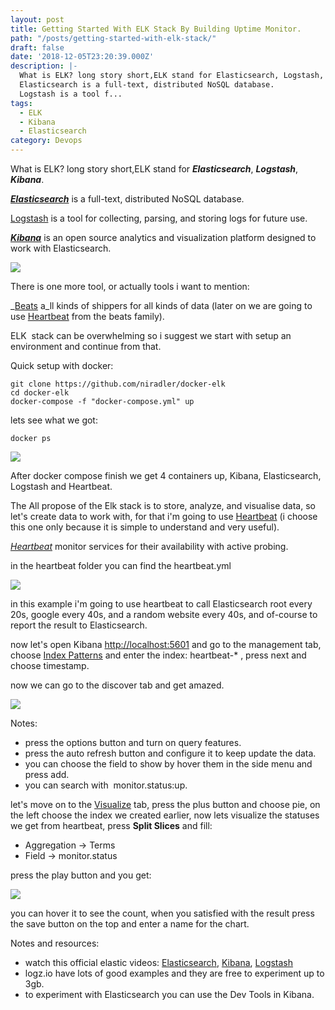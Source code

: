 ```yaml
---
layout: post
title: Getting Started With ELK Stack By Building Uptime Monitor.
path: "/posts/getting-started-with-elk-stack/"
draft: false
date: '2018-12-05T23:20:39.000Z'
description: |-
  What is ELK? long story short,ELK stand for Elasticsearch, Logstash, Kibana.
  Elasticsearch is a full-text, distributed NoSQL database.
  Logstash is a tool f...
tags:
  - ELK
  - Kibana
  - Elasticsearch
category: Devops
---
```


What is ELK? long story short,ELK stand for _**Elasticsearch**_, _**Logstash**_, _**Kibana**_.

_**[Elasticsearch](https://www.elastic.co/products/elasticsearch)**_ is a full-text, distributed NoSQL database.

[Logstash](https://www.elastic.co/products/logstash) is a tool for collecting, parsing, and storing logs for future use.

_**[Kibana](https://www.elastic.co/products/kibana)**_ is an open source analytics and visualization platform designed to work with Elasticsearch.

![](/content/images/2018/12/elk-flow.png)

There is one more tool, or actually tools i want to mention:

_[Beats](https://www.elastic.co/products/beats) a_ll kinds of shippers for all kinds of data (later on we are going to use [Heartbeat](https://www.elastic.co/products/beats/heartbeat) from the beats family).

ELK  stack can be overwhelming so i suggest we start with setup an environment and continue from that.

Quick setup with docker:

    git clone https://github.com/niradler/docker-elk
    cd docker-elk
    docker-compose -f "docker-compose.yml" up
    

lets see what we got:

    docker ps
    

![](/content/images/2018/12/ConEmu64_eWXUj2jGDo.png)

After docker compose finish we get 4 containers up, Kibana, Elasticsearch, Logstash and Heartbeat.

The All propose of the Elk stack is to store, analyze, and visualise data, so let's create data to work with, for that i'm going to use [Heartbeat](https://www.elastic.co/products/beats/heartbeat) (i choose this one only because it is simple to understand and very useful).

[_Heartbeat_](https://www.elastic.co/products/beats/heartbeat) monitor services for their availability with active probing.

in the heartbeat folder you can find the heartbeat.yml

![](/content/images/2018/12/carbon.png)

in this example i'm going to use heartbeat to call Elasticsearch root every 20s, google every 40s, and a random website every 40s, and of-course to report the result to Elasticsearch.

now let's open Kibana [http://localhost:5601](http://localhost:5601) and go to the management tab, choose [Index Patterns](http://localhost:5601/app/kibana#/management/kibana/indices/) and enter the index: heartbeat-\* , press next and choose timestamp.

now we can go to the discover tab and get amazed.

![](/content/images/2018/12/chrome_7cI8c6c3Cx-1.png)

Notes:

*   press the options button and turn on query features.
*   press the auto refresh button and configure it to keep update the data.
*   you can choose the field to show by hover them in the side menu and press add.
*   you can search with  monitor.status:up.

let's move on to the [Visualize](http://localhost:5601/app/kibana#/visualize) tab, press the plus button and choose pie, on the left choose the index we created earlier, now lets visualize the statuses we get from heartbeat, press **Split Slices** and fill:

*   Aggregation -> Terms
*   Field -> monitor.status

press the play button and you get:

![](/content/images/2018/12/chrome_ShFDUSJowO.png)

you can hover it to see the count, when you satisfied with the result press the save button on the top and enter a name for the chart.

Notes and resources:

*   watch this official elastic videos: [Elasticsearch](https://www.elastic.co/webinars/getting-started-elasticsearch), [Kibana](https://www.elastic.co/webinars/getting-started-kibana), [Logstash](https://www.elastic.co/webinars/getting-started-logstash)
*   logz.io have lots of good examples and they are free to experiment up to 3gb.
*   to experiment with Elasticsearch you can use the Dev Tools in Kibana.
    
